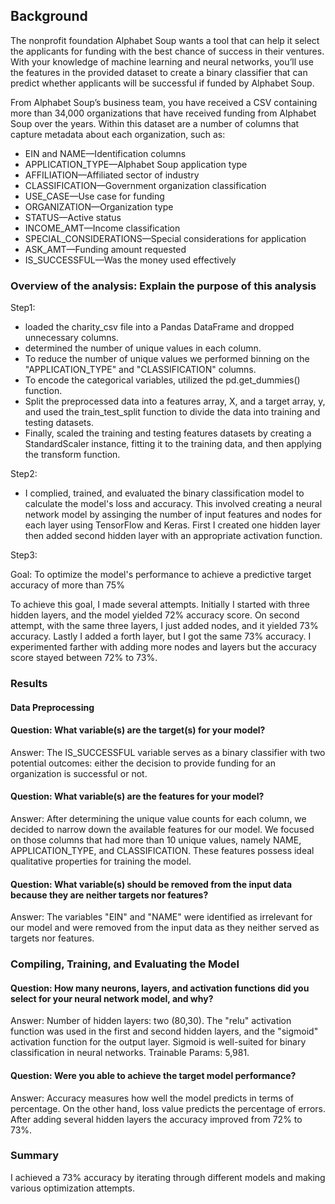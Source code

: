 ## Background

The nonprofit foundation Alphabet Soup wants a tool that can help it select the applicants for funding with the best chance of success in their ventures. With your knowledge of machine learning and neural networks, you’ll use the features in the provided dataset to create a binary classifier that can predict whether applicants will be successful if funded by Alphabet Soup.

From Alphabet Soup’s business team, you have received a CSV containing more than 34,000 organizations that have received funding from Alphabet Soup over the years. Within this dataset are a number of columns that capture metadata about each organization, such as:

  - EIN and NAME—Identification columns
  - APPLICATION_TYPE—Alphabet Soup application type
  - AFFILIATION—Affiliated sector of industry
  - CLASSIFICATION—Government organization classification
  - USE_CASE—Use case for funding
  - ORGANIZATION—Organization type
  - STATUS—Active status
  - INCOME_AMT—Income classification
  - SPECIAL_CONSIDERATIONS—Special considerations for application
  - ASK_AMT—Funding amount requested
  - IS_SUCCESSFUL—Was the money used effectively

### Overview of the analysis: Explain the purpose of this analysis

Step1: 

  - loaded the charity_csv file into a Pandas DataFrame and dropped unnecessary columns.
  - determined the number of unique values in each column.
  - To reduce the number of unique values we performed binning on the "APPLICATION_TYPE" and "CLASSIFICATION" columns.
  - To encode the categorical variables, utilized the pd.get_dummies() function.
  - Split the preprocessed data into a features array, X, and a target array, y, and used the train_test_split function to divide the data into training and testing datasets.
  - Finally, scaled the training and testing features datasets by creating a StandardScaler instance, fitting it to the training data, and then applying the transform function.

Step2:

  - I complied, trained, and evaluated the binary classification model to calculate the model's loss and accuracy. This involved creating a neural network model by assinging the number of input features and nodes for each layer using TensorFlow and Keras. First I created one hidden layer then added second hidden layer with an appropriate activation function. 

Step3: 

  Goal: To optimize the model's performance to achieve a predictive target accuracy of more than 75%

  To achieve this goal, I made several attempts. Initially I started with three hidden layers, and the model yielded 72% accuracy score. On second attempt, with the same three layers, I just added nodes, and it yielded 73% accuracy. Lastly I added a forth layer, but I got the same 73%  accuracy. I experimented farther with adding more nodes and layers but the accuracy score stayed between 72% to 73%.

### Results

#### Data Preprocessing

#### Question: What variable(s) are the target(s) for your model?

Answer: The IS_SUCCESSFUL variable serves as a binary classifier with two potential outcomes: either the decision to provide funding for an organization is successful or not.


#### Question: What variable(s) are the features for your model?

Answer: After determining the unique value counts for each column, we decided to narrow down the available features for our model. We focused on those columns that had more than 10 unique values, namely NAME, APPLICATION_TYPE, and CLASSIFICATION. These features possess ideal qualitative properties for training the model.

#### Question: What variable(s) should be removed from the input data because they are neither targets nor features?

Answer: The variables "EIN" and "NAME" were identified as irrelevant for our model and were removed from the input data as they neither served as targets nor features.

### Compiling, Training, and Evaluating the Model

#### Question: How many neurons, layers, and activation functions did you select for your neural network model, and why?

Answer: Number of hidden layers: two (80,30). The "relu" activation function was used in the first and second hidden layers, and the "sigmoid" activation function for the output layer. Sigmoid is well-suited for binary classification in neural networks. Trainable Params: 5,981.

#### Question: Were you able to achieve the target model performance?

Answer: Accuracy measures how well the model predicts in terms of percentage. On the other hand, loss value predicts the percentage of errors. After adding several hidden layers the accuracy  improved from 72% to 73%.

### Summary

I achieved a 73% accuracy by iterating through different models and making various optimization attempts.

